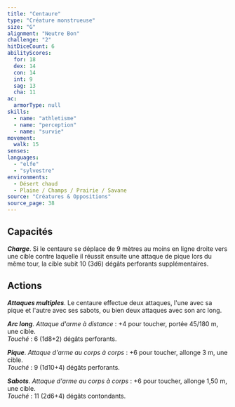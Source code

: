 ```yaml
---
title: "Centaure"
type: "Créature monstrueuse"
size: "G"
alignment: "Neutre Bon"
challenge: "2"
hitDiceCount: 6
abilityScores:
  for: 18
  dex: 14
  con: 14
  int: 9
  sag: 13
  cha: 11
ac: 
  armorType: null
skills: 
  - name: "athletisme"
  - name: "perception"
  - name: "survie"
movement: 
  walk: 15
senses: 
languages: 
  - "elfe"
  - "sylvestre"
environments:
  - Désert chaud
  - Plaine / Champs / Prairie / Savane
source: "Créatures & Oppositions"
source_page: 38
---
```

## Capacités
_**Charge**_. Si le centaure se déplace de 9 mètres au moins en ligne droite vers une cible contre laquelle il réussit ensuite une attaque de pique lors du même tour, la cible subit 10 (3d6) dégâts perforants supplémentaires.

## Actions
_**Attaques multiples**_. Le centaure effectue deux attaques, l'une avec sa pique et l'autre avec ses sabots, ou bien deux attaques avec son arc long.

_**Arc long**_. _Attaque d'arme à distance_ : +4 pour toucher, portée 45/180 m, une cible.  
_Touché_ : 6 (1d8+2) dégâts perforants.

_**Pique**_. _Attaque d'arme au corps à corps_ : +6 pour toucher, allonge 3 m, une cible.  
_Touché_ : 9 (1d10+4) dégâts perforants.

_**Sabots**_. _Attaque d'arme au corps à corps_ : +6 pour toucher, allonge 1,50 m, une cible.  
_Touché_ : 11 (2d6+4) dégâts contondants.

